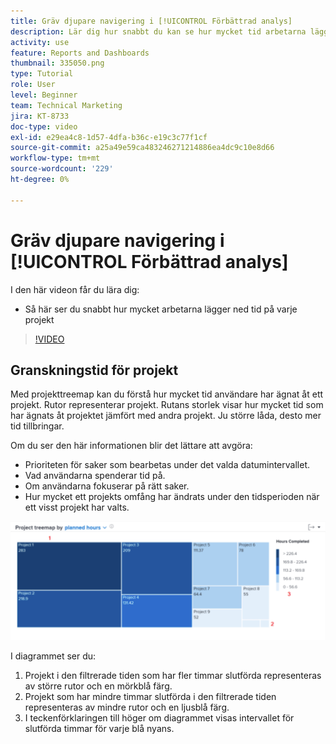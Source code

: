 ```yaml
---
title: Gräv djupare navigering i [!UICONTROL Förbättrad analys]
description: Lär dig hur snabbt du kan se hur mycket tid arbetarna lägger på varje projekt i Workfront.
activity: use
feature: Reports and Dashboards
thumbnail: 335050.png
type: Tutorial
role: User
level: Beginner
team: Technical Marketing
jira: KT-8733
doc-type: video
exl-id: e29ea4c8-1d57-4dfa-b36c-e19c3c77f1cf
source-git-commit: a25a49e59ca483246271214886ea4dc9c10e8d66
workflow-type: tm+mt
source-wordcount: '229'
ht-degree: 0%

---
```


# Gräv djupare navigering i [!UICONTROL Förbättrad analys]

I den här videon får du lära dig:

* Så här ser du snabbt hur mycket arbetarna lägger ned tid på varje projekt

>[!VIDEO](https://video.tv.adobe.com/v/335050/?quality=12&learn=on)

## Granskningstid för projekt

Med projekttreemap kan du förstå hur mycket tid användare har ägnat åt ett projekt. Rutor representerar projekt. Rutans storlek visar hur mycket tid som har ägnats åt projektet jämfört med andra projekt. Ju större låda, desto mer tid tillbringar.

Om du ser den här informationen blir det lättare att avgöra:

* Prioriteten för saker som bearbetas under det valda datumintervallet.
* Vad användarna spenderar tid på.
* Om användarna fokuserar på rätt saker.
* Hur mycket ett projekts omfång har ändrats under den tidsperioden när ett visst projekt har valts.

![En bild som visar en projekttreemap med siffror i områden som beskrivs i punkterna nedan](assets/section-2-7.png)

I diagrammet ser du:

1. Projekt i den filtrerade tiden som har fler timmar slutförda representeras av större rutor och en mörkblå färg.
1. Projekt som har mindre timmar slutförda i den filtrerade tiden representeras av mindre rutor och en ljusblå färg.
1. I teckenförklaringen till höger om diagrammet visas intervallet för slutförda timmar för varje blå nyans.
